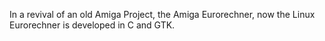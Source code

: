 In a revival of an old Amiga Project, the Amiga Eurorechner, now the Linux Eurorechner is developed in C and GTK.
